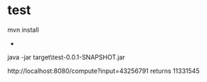 # test

mvn install 

+

java -jar target\test-0.0.1-SNAPSHOT.jar



http://localhost:8080/compute?input=43256791
returns 
11331545 